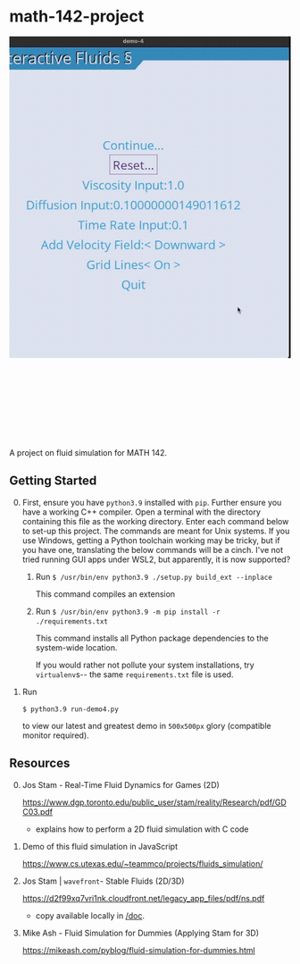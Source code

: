 # math-142-project

<!-- For some infernal reason, iMovie will not export weird aspect ratios. Good enough, I say. -->
<img
    src="doc/Project Demo 1.gif"
    style="object-fit: none; object-position: -290px 0; width: 700px; height: 720px"
 />

A project on fluid simulation for MATH 142.

## Getting Started

0.  First, ensure you have `python3.9` installed with `pip`.
    Further ensure you have a working C++ compiler.
    Open a terminal with the directory containing this file as the working directory.
    Enter each command below to set-up this project.
    The commands are meant for Unix systems.
    If you use Windows, getting a Python toolchain working may be tricky, but if you 
    have one, translating the below commands will be a cinch. 
    I've not tried running GUI apps under WSL2, but apparently, it is now supported?

    1.  Run `$ /usr/bin/env python3.9 ./setup.py build_ext --inplace`
        
        This command compiles an extension 

    2.  Run `$ /usr/bin/env python3.9 -m pip install -r ./requirements.txt`

        This command installs all Python package dependencies to the system-wide 
        location.

        If you would rather not pollute your system installations, try
        `virtualenv`s-- the same `requirements.txt` file is used.

1.  Run 

    ```
    $ python3.9 run-demo4.py
    ```

    to view our latest and greatest demo in `500x500px` glory (compatible monitor required).



## Resources

0. Jos Stam - Real-Time Fluid Dynamics for Games (2D) 

    https://www.dgp.toronto.edu/public_user/stam/reality/Research/pdf/GDC03.pdf

    - explains how to perform a 2D fluid simulation with C code

1.  Demo of this fluid simulation in JavaScript

    https://www.cs.utexas.edu/~teammco/projects/fluids_simulation/

2.  Jos Stam | `wavefront`- Stable Fluids (2D/3D)

    https://d2f99xq7vri1nk.cloudfront.net/legacy_app_files/pdf/ns.pdf
    - copy available locally in [/doc](/doc/Jos%20Stam%20-%20Stable%20Fluids.pdf).

3.  Mike Ash - Fluid Simulation for Dummies  (Applying Stam for 3D)

    https://mikeash.com/pyblog/fluid-simulation-for-dummies.html
